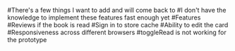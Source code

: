 #There's a few things I want to add and will come back to
#I don't have the knowledge to implement these features fast enough yet
#Features
#Reviews if the book is read
#Sign in to store cache
#Ability to edit the card
#Responsiveness across different browsers
#toggleRead is not working for the prototype